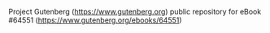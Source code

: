 Project Gutenberg (https://www.gutenberg.org) public repository for
eBook #64551 (https://www.gutenberg.org/ebooks/64551)
